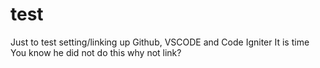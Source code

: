 # test
Just to test setting/linking up Github, VSCODE and Code Igniter 
It is time 
You know he did not do this 
why not link?